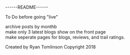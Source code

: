 ------README------

To Do before going "live"

archive posts by monthb<br>
make only 3 latest blogs show on the front page<br>
make seperate pages for blogs, reviews, and trail ratings.<br>

Created by Ryan Tomlinson Copyright 2018
